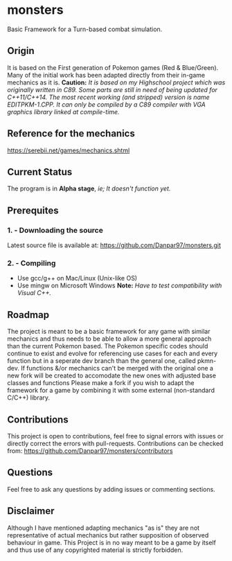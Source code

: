 # monsters
Basic Framework for a Turn-based combat simulation.

## Origin

It is based on the First generation of Pokemon games (Red & Blue/Green).
Many of the initial work has been adapted directly from their in-game mechanics as it is.
**Caution:** *It is based on my Highschool project which was originally written in C89. Some parts are still in need of being updated for C++11/C++14. The most recent working (and stripped) version is name EDITPKM-1.CPP. It can only be compiled by a C89 compiler with VGA graphics library linked at compile-time.*


## Reference for the mechanics

https://serebii.net/games/mechanics.shtml


## Current Status

The program is in **Alpha stage**, *ie; It doesn't function yet.*


## Prerequites
### 1. - Downloading the source
Latest source file is available at:
https://github.com/Danpar97/monsters.git

### 2. -  Compiling
* Use gcc/g++ on Mac/Linux (Unix-like OS)
* Use mingw on Microsoft Windows
**Note:** *Have to test compatibility with Visual C++.*


## Roadmap

The project is meant to be a basic framework for any game with similar mechanics and thus needs to be able to allow a more general approach than the current Pokemon based.
The Pokemon specific codes should continue to exist and evolve for referencing use cases for each and every function but in a seperate dev branch than the general one, called pkmn-dev.
If functions &/or mechanics can't be merged with the original one a new fork will be created to accomodate the new ones with adjusted base classes and functions
Please make a fork if you wish to adapt the framework for a game by combining it with some external (non-standard C/C++) library.


## Contributions

This project is open to contributions, feel free to signal errors with issues or directly correct the errors with pull-requests.
Contributions can be checked from:
https://github.com/Danpar97/monsters/contributors


## Questions

Feel free to ask any questions by adding issues or commenting sections.


## Disclaimer

Although I have mentioned adapting mechanics "as is" they are not representative of actual mechanics but rather supposition of observed behaviour in game.
This Project is in no way meant to be a game by itself and thus use of any copyrighted material is strictly forbidden.
